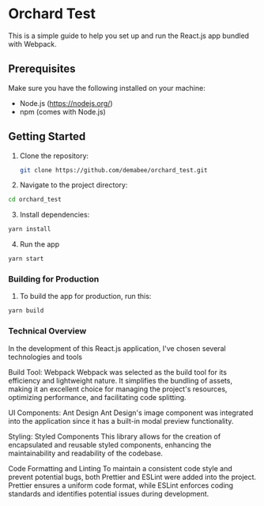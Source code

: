 # Orchard Test

This is a simple guide to help you set up and run the React.js app bundled with Webpack.

## Prerequisites

Make sure you have the following installed on your machine:

- Node.js (https://nodejs.org/)
- npm (comes with Node.js)

## Getting Started

1. Clone the repository:

   ```bash
   git clone https://github.com/demabee/orchard_test.git

2. Navigate to the project directory:

  ```bash
  cd orchard_test
  ```

3. Install dependencies:
  ```bash
  yarn install
  ```

4. Run the app
  ```bash
  yarn start
  ```

### Building for Production

1. To build the app for production, run this:
  ```bash
  yarn build
  ```

### Technical Overview

In the development of this React.js application, I've chosen several technologies and tools

Build Tool: Webpack
Webpack was selected as the build tool for its efficiency and lightweight nature. It simplifies the bundling of assets, making it an excellent choice for managing the project's resources, optimizing performance, and facilitating code splitting.

UI Components: Ant Design
Ant Design's image component was integrated into the application since it has a built-in modal preview functionality.

Styling: Styled Components
This library allows for the creation of encapsulated and reusable styled components, enhancing the maintainability and readability of the codebase.

Code Formatting and Linting
To maintain a consistent code style and prevent potential bugs, both Prettier and ESLint were added into the project. Prettier ensures a uniform code format, while ESLint enforces coding standards and identifies potential issues during development.